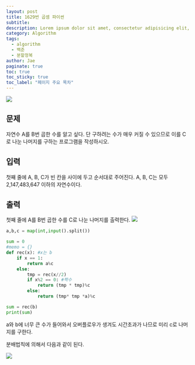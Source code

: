 ```yaml
---
layout: post
title: 1629번 곱셈 파이썬
subtitle:
description: Lorem ipsum dolor sit amet, consectetur adipisicing elit, sed do eiusmod tempor incididunt ut labore et dolore magna aliqua.
category: Algorithm
tags:
  - algorithm
  - 백준
  - 분할정복
author: Jae
paginate: true
toc: true
toc_sticky: true
toc_label: "페이지 주요 목차"
---
```


![](https://images.velog.io/images/a87380/post/bedc5b6f-9e1b-4983-a439-d81413a5bfb6/image.png)

## 문제

자연수 A를 B번 곱한 수를 알고 싶다. 단 구하려는 수가 매우 커질 수 있으므로 이를 C로 나눈 나머지를 구하는 프로그램을 작성하시오.

## 입력

첫째 줄에 A, B, C가 빈 칸을 사이에 두고 순서대로 주어진다. A, B, C는 모두 2,147,483,647 이하의 자연수이다.

## 출력

첫째 줄에 A를 B번 곱한 수를 C로 나눈 나머지를 출력한다.
![](https://images.velog.io/images/a87380/post/18b82e6e-73bc-416c-b410-6f5feb53e5d5/image.png)

```python
a,b,c = map(int,input().split())

sum = 0
#memo = {}
def rec(x): #x는 b
    if x == 1:
        return a%c
    else:
        tmp = rec(x//2)
        if x%2 == 0: #짝수
            return (tmp * tmp)%c
        else:
            return (tmp* tmp *a)%c

sum = rec(b)
print(sum)
```

a와 b에 너무 큰 수가 들어와서 오버플로우가 생겨도 시간초과가 나므로 미리 c로 나머지를 구한다.

분배법칙에 의해서 다음과 같이 된다.

![](https://images.velog.io/images/a87380/post/17992daf-35ec-4b63-844f-94856a4a4658/image.png)
